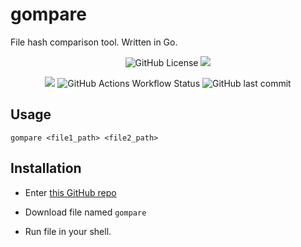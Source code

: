 # gompare

File hash comparison tool. Written in Go.

<p align="center">
  <img alt="GitHub License" src="https://img.shields.io/github/license/lexionq/gompare?style=for-the-badge&logoColor=blue&color=blue">
  <img src="https://img.shields.io/github/languages/top/lexionq/gompare?style=for-the-badge&color=cyan">
</p>

<p align="center">
  <img src="https://img.shields.io/github/go-mod/go-version/lexionq/gompare?style=for-the-badge&color=darkblue">
  <img alt="GitHub Actions Workflow Status" src="https://img.shields.io/github/actions/workflow/status/lexionq/gompare/go.yml?style=for-the-badge&color=darkgreen">
  <img alt="GitHub last commit" src="https://img.shields.io/github/last-commit/lexionq/gompare?style=for-the-badge">
</p>


## Usage

`gompare <file1_path> <file2_path>`

## Installation

- Enter [this GitHub repo](https://github.com/lexionq/gompare)

- Download file named `gompare`

- Run file in your shell.
